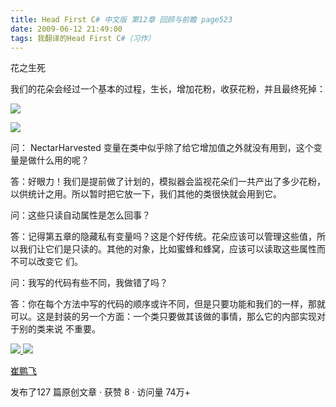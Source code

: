 ```yaml
---
title: Head First C# 中文版 第12章 回顾与前瞻 page523
date: 2009-06-12 21:49:00
tags: 我翻译的Head First C#（习作）
---
```

花之生死

我们的花朵会经过一个基本的过程，生长，增加花粉，收获花粉，并且最终死掉：

![](https://p-blog.csdn.net/images/p_blog_csdn_net/cuipengfei1/EntryImages/20090612/2009-06-12_21-29-36.jpg)

![](https://p-blog.csdn.net/images/p_blog_csdn_net/cuipengfei1/EntryImages/20090612/2009-06-12_21-36-38.jpg)

问：  NectarHarvested  变量在类中似乎除了给它增加值之外就没有用到，这个变量是做什么用的呢？

  

答：好眼力！我们是提前做了计划的，模拟器会监视花朵们一共产出了多少花粉，以供统计之用。所以暂时把它放一下，我们其他的类很快就会用到它。

  

问：这些只读自动属性是怎么回事？

  

答：记得第五章的隐藏私有变量吗？这是个好传统。花朵应该可以管理这些值，所以我们让它们是只读的。其他的对象，比如蜜蜂和蜂窝，应该可以读取这些属性而不可以改变它
们。

  

问：我写的代码有些不同，我做错了吗？

  

答：你在每个方法中写的代码的顺序或许不同，但是只要功能和我们的一样，那就可以。这是封装的另一个方面：一个类只要做其该做的事情，那么它的内部实现对于别的类来说
不重要。



[ ![](https://profile.csdnimg.cn/5/2/5/3_cuipengfei1)
![](https://g.csdnimg.cn/static/user-reg-year/1x/11.png)
](https://blog.csdn.net/cuipengfei1)

[ 崔鹏飞 ](https://blog.csdn.net/cuipengfei1)

发布了127 篇原创文章  ·  获赞 8  ·  访问量 74万+

